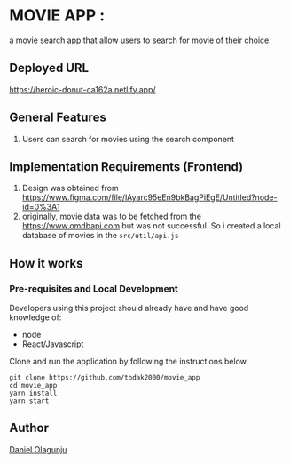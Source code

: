 # MOVIE APP :

a movie search app that allow users to search for movie of their choice.

## Deployed URL

https://heroic-donut-ca162a.netlify.app/

## General Features

1. Users can search for movies using the search component

## Implementation Requirements (Frontend)

1. Design was obtained from https://www.figma.com/file/lAyarc95eEn9bkBagPiEgE/Untitled?node-id=0%3A1
2. originally, movie data was to be fetched from the https://www.omdbapi.com but was not successful. So i created a local database of movies in the `src/util/api.js`

## How it works

### Pre-requisites and Local Development

Developers using this project should already have and have good knowledge of:

- node
- React/Javascript

Clone and run the application by following the instructions below

```
git clone https://github.com/todak2000/movie_app
cd movie_app
yarn install
yarn start
```

## Author

[Daniel Olagunju](https://github.com/todak2000)

